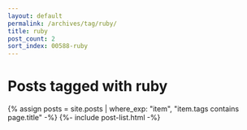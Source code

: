 ```yaml
---
layout: default
permalink: /archives/tag/ruby/
title: ruby
post_count: 2
sort_index: 00588-ruby
---
```

<h1 class="page-heading">Posts tagged with ruby</h1>
{% assign posts = site.posts | where_exp: "item", "item.tags contains page.title" -%}
{%- include post-list.html -%}
